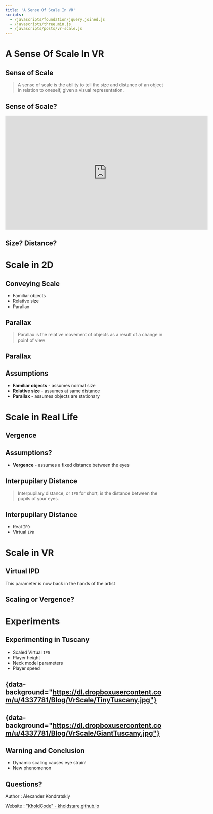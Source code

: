 ```yaml
---
title: 'A Sense Of Scale In VR'
scripts:
  - /javascripts/foundation/jquery.joined.js
  - /javascripts/three.min.js
  - /javascripts/posts/vr-scale.js
---
```


# A Sense Of Scale In VR

## Sense of Scale

> A sense of scale is the ability to tell the size and distance of an object
> in relation to oneself, given a visual representation.

## Sense of Scale?

<iframe width="640" height="360" src="http://www.youtube.com/embed/zNbF006Y5x4" frameborder="0"></iframe>

## Size? Distance?

<canvas id="scene-sphere"></canvas>

# Scale in 2D

## Conveying Scale

* Familiar objects
* Relative size
* Parallax

## Parallax

> Parallax is the relative movement of objects as a result of a change in
> point of view

## Parallax

<canvas id="scene-parallax"></canvas>

## Assumptions

* __Familiar objects__ - assumes normal size
* __Relative size__ - assumes at same distance
* __Parallax__ - assumes objects are stationary

# Scale in Real Life

## Vergence

<canvas id="scene-convergence"></canvas>

## Assumptions?

* __Vergence__ - assumes a fixed distance between the eyes

## Interpupilary Distance

> Interpupilary distance, or `IPD` for short, is the distance between the pupils 
> of your eyes.

## Interpupilary Distance

* Real `IPD`
* Virtual `IPD`

# Scale in VR

## Virtual IPD

This parameter is now back in the hands of the artist

## Scaling or Vergence?

<canvas id="scene-scaling"></canvas>

# Experiments

## Experimenting in Tuscany

* Scaled Virtual `IPD`
* Player height
* Neck model parameters
* Player speed

## {data-background="https://dl.dropboxusercontent.com/u/4337781/Blog/VrScale/TinyTuscany.jpg"}

## {data-background="https://dl.dropboxusercontent.com/u/4337781/Blog/VrScale/GiantTuscany.jpg"}

## Warning and Conclusion

* Dynamic scaling causes eye strain!
* New phenomenon

## Questions?

Author : Alexander Kondratskiy

Website : ["KholdCode" - kholdstare.github.io](http://kholdstare.github.io)
